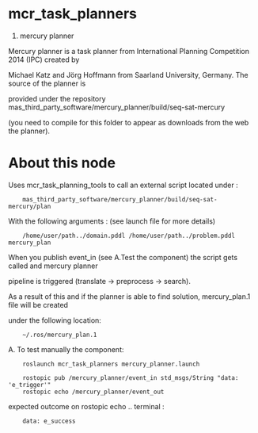 mcr_task_planners
=================

1. mercury planner

Mercury planner is a task planner from International Planning Competition 2014 (IPC) created by 

Michael Katz and Jörg Hoffmann from Saarland University, Germany. The source of the planner is

provided under the repository mas_third_party_software/mercury_planner/build/seq-sat-mercury

(you need to compile for this folder to appear as downloads from the web the planner).


About this node
===============

Uses mcr_task_planning_tools to call an external script located under : 

        mas_third_party_software/mercury_planner/build/seq-sat-mercury/plan

With the following arguments : (see launch file for more details)

        /home/user/path../domain.pddl /home/user/path../problem.pddl mercury_plan
        
When you publish event_in (see A.Test the component) the script gets called and mercury planner

pipeline is triggered (translate -> preprocess -> search).

As a result of this and if the planner is able to find solution, mercury_plan.1 file will be created

under the following location:

        ~/.ros/mercury_plan.1

A. To test manually the component:

        roslaunch mcr_task_planners mercury_planner.launch
        
        rostopic pub /mercury_planner/event_in std_msgs/String "data: 'e_trigger'"
        rostopic echo /mercury_planner/event_out
        
expected outcome on rostopic echo .. terminal :

        data: e_success
